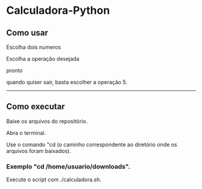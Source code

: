 # Calculadora-Python
## Como usar 

Escolha dois numeros

Escolha a operação desejada

pronto

quando quiser sair, basta escolher a operação 5.

__________________________________________________

## Como executar 

Baixe os arquivos do repositório.

Abra o terminal.

Use o comando "cd (o caminho correspondente ao diretório onde os arquivos foram baixados).

### Exemplo "cd /home/usuario/downloads".

Execute o script com ./calculadora.sh.


